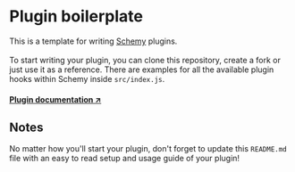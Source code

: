 # Plugin boilerplate
This is a template for writing [Schemy](https://github.com/aeberdinelli/schemy) plugins. <br><br>
To start writing your plugin, you can clone this repository, create a fork or just use it as a reference.
There are examples for all the available plugin hooks within Schemy inside `src/index.js`. 

#### [Plugin documentation ↗️](https://github.com/aeberdinelli/schemy/wiki/Writing-a-plugin)

## Notes
No matter how you'll start your plugin, don't forget to update this `README.md` file with an easy to read setup and usage guide of your plugin!

